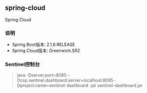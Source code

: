 ## spring-cloud

Spring Cloud

### 说明

* Spring Boot版本: 2.1.6.RELEASE
* Spring Cloud版本: Greenwich.SR2

### Sentinel控制台

> java -Dserver.port=8085 -Dcsp.sentinel.dashboard.server=localhost:8085 -Dproject.name=sentinel-dashboard -jar sentinel-dashboard.jar
